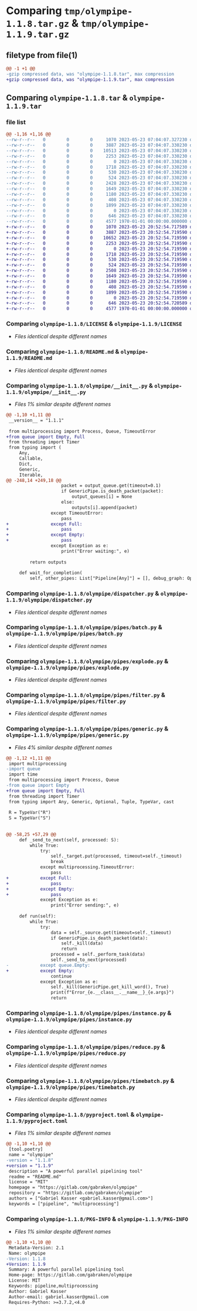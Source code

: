 # Comparing `tmp/olympipe-1.1.8.tar.gz` & `tmp/olympipe-1.1.9.tar.gz`

## filetype from file(1)

```diff
@@ -1 +1 @@
-gzip compressed data, was "olympipe-1.1.8.tar", max compression
+gzip compressed data, was "olympipe-1.1.9.tar", max compression
```

## Comparing `olympipe-1.1.8.tar` & `olympipe-1.1.9.tar`

### file list

```diff
@@ -1,16 +1,16 @@
--rw-r--r--   0        0        0     1070 2023-05-23 07:04:07.327230 olympipe-1.1.8/LICENSE
--rw-r--r--   0        0        0     3887 2023-05-23 07:04:07.330230 olympipe-1.1.8/README.md
--rw-r--r--   0        0        0    10513 2023-05-23 07:04:07.330230 olympipe-1.1.8/olympipe/__init__.py
--rw-r--r--   0        0        0     2253 2023-05-23 07:04:07.330230 olympipe-1.1.8/olympipe/dispatcher.py
--rw-r--r--   0        0        0        0 2023-05-23 07:04:07.330230 olympipe-1.1.8/olympipe/pipes/__init__.py
--rw-r--r--   0        0        0     1718 2023-05-23 07:04:07.330230 olympipe-1.1.8/olympipe/pipes/batch.py
--rw-r--r--   0        0        0      530 2023-05-23 07:04:07.330230 olympipe-1.1.8/olympipe/pipes/explode.py
--rw-r--r--   0        0        0      524 2023-05-23 07:04:07.330230 olympipe-1.1.8/olympipe/pipes/filter.py
--rw-r--r--   0        0        0     2428 2023-05-23 07:04:07.330230 olympipe-1.1.8/olympipe/pipes/generic.py
--rw-r--r--   0        0        0     1649 2023-05-23 07:04:07.330230 olympipe-1.1.8/olympipe/pipes/instance.py
--rw-r--r--   0        0        0     1180 2023-05-23 07:04:07.330230 olympipe-1.1.8/olympipe/pipes/reduce.py
--rw-r--r--   0        0        0      408 2023-05-23 07:04:07.330230 olympipe-1.1.8/olympipe/pipes/task.py
--rw-r--r--   0        0        0     1899 2023-05-23 07:04:07.330230 olympipe-1.1.8/olympipe/pipes/timebatch.py
--rw-r--r--   0        0        0        0 2023-05-23 07:04:07.330230 olympipe-1.1.8/olympipe/py.typed
--rw-r--r--   0        0        0      646 2023-05-23 07:04:07.330230 olympipe-1.1.8/pyproject.toml
--rw-r--r--   0        0        0     4577 1970-01-01 00:00:00.000000 olympipe-1.1.8/PKG-INFO
+-rw-r--r--   0        0        0     1070 2023-05-23 20:52:54.717589 olympipe-1.1.9/LICENSE
+-rw-r--r--   0        0        0     3887 2023-05-23 20:52:54.719590 olympipe-1.1.9/README.md
+-rw-r--r--   0        0        0    10652 2023-05-23 20:52:54.719590 olympipe-1.1.9/olympipe/__init__.py
+-rw-r--r--   0        0        0     2253 2023-05-23 20:52:54.719590 olympipe-1.1.9/olympipe/dispatcher.py
+-rw-r--r--   0        0        0        0 2023-05-23 20:52:54.719590 olympipe-1.1.9/olympipe/pipes/__init__.py
+-rw-r--r--   0        0        0     1718 2023-05-23 20:52:54.719590 olympipe-1.1.9/olympipe/pipes/batch.py
+-rw-r--r--   0        0        0      530 2023-05-23 20:52:54.719590 olympipe-1.1.9/olympipe/pipes/explode.py
+-rw-r--r--   0        0        0      524 2023-05-23 20:52:54.719590 olympipe-1.1.9/olympipe/pipes/filter.py
+-rw-r--r--   0        0        0     2508 2023-05-23 20:52:54.719590 olympipe-1.1.9/olympipe/pipes/generic.py
+-rw-r--r--   0        0        0     1649 2023-05-23 20:52:54.719590 olympipe-1.1.9/olympipe/pipes/instance.py
+-rw-r--r--   0        0        0     1180 2023-05-23 20:52:54.719590 olympipe-1.1.9/olympipe/pipes/reduce.py
+-rw-r--r--   0        0        0      408 2023-05-23 20:52:54.719590 olympipe-1.1.9/olympipe/pipes/task.py
+-rw-r--r--   0        0        0     1899 2023-05-23 20:52:54.719590 olympipe-1.1.9/olympipe/pipes/timebatch.py
+-rw-r--r--   0        0        0        0 2023-05-23 20:52:54.719590 olympipe-1.1.9/olympipe/py.typed
+-rw-r--r--   0        0        0      646 2023-05-23 20:52:54.720589 olympipe-1.1.9/pyproject.toml
+-rw-r--r--   0        0        0     4577 1970-01-01 00:00:00.000000 olympipe-1.1.9/PKG-INFO
```

### Comparing `olympipe-1.1.8/LICENSE` & `olympipe-1.1.9/LICENSE`

 * *Files identical despite different names*

### Comparing `olympipe-1.1.8/README.md` & `olympipe-1.1.9/README.md`

 * *Files identical despite different names*

### Comparing `olympipe-1.1.8/olympipe/__init__.py` & `olympipe-1.1.9/olympipe/__init__.py`

 * *Files 1% similar despite different names*

```diff
@@ -1,10 +1,11 @@
 __version__ = "1.1.1"
 
 from multiprocessing import Process, Queue, TimeoutError
+from queue import Empty, Full
 from threading import Timer
 from typing import (
     Any,
     Callable,
     Dict,
     Generic,
     Iterable,
@@ -248,14 +249,18 @@
                     packet = output_queue.get(timeout=0.1)
                     if GenericPipe.is_death_packet(packet):
                         output_queues[i] = None
                     else:
                         outputs[i].append(packet)
                 except TimeoutError:
                     pass
+                except Full:
+                    pass
+                except Empty:
+                    pass
                 except Exception as e:
                     print("Error waiting:", e)
 
         return outputs
 
     def wait_for_completion(
         self, other_pipes: List["Pipeline[Any]"] = [], debug_graph: Optional[str] = None
```

### Comparing `olympipe-1.1.8/olympipe/dispatcher.py` & `olympipe-1.1.9/olympipe/dispatcher.py`

 * *Files identical despite different names*

### Comparing `olympipe-1.1.8/olympipe/pipes/batch.py` & `olympipe-1.1.9/olympipe/pipes/batch.py`

 * *Files identical despite different names*

### Comparing `olympipe-1.1.8/olympipe/pipes/explode.py` & `olympipe-1.1.9/olympipe/pipes/explode.py`

 * *Files identical despite different names*

### Comparing `olympipe-1.1.8/olympipe/pipes/filter.py` & `olympipe-1.1.9/olympipe/pipes/filter.py`

 * *Files identical despite different names*

### Comparing `olympipe-1.1.8/olympipe/pipes/generic.py` & `olympipe-1.1.9/olympipe/pipes/generic.py`

 * *Files 4% similar despite different names*

```diff
@@ -1,12 +1,11 @@
 import multiprocessing
-import queue
 import time
 from multiprocessing import Process, Queue
-from queue import Empty
+from queue import Empty, Full
 from threading import Timer
 from typing import Any, Generic, Optional, Tuple, TypeVar, cast
 
 R = TypeVar("R")
 S = TypeVar("S")
 
 
@@ -58,25 +57,29 @@
     def _send_to_next(self, processed: S):
         while True:
             try:
                 self._target.put(processed, timeout=self._timeout)
                 break
             except multiprocessing.TimeoutError:
                 pass
+            except Full:
+                pass
+            except Empty:
+                pass
             except Exception as e:
                 print("Error sending:", e)
 
     def run(self):
         while True:
             try:
                 data = self._source.get(timeout=self._timeout)
                 if GenericPipe.is_death_packet(data):
                     self._kill(data)
                     return
                 processed = self._perform_task(data)
                 self._send_to_next(processed)
-            except queue.Empty:
+            except Empty:
                 continue
             except Exception as e:
                 self._kill(GenericPipe.get_kill_word(), True)
                 print(f"Error_{e.__class__.__name__}_{e.args}")
                 return
```

### Comparing `olympipe-1.1.8/olympipe/pipes/instance.py` & `olympipe-1.1.9/olympipe/pipes/instance.py`

 * *Files identical despite different names*

### Comparing `olympipe-1.1.8/olympipe/pipes/reduce.py` & `olympipe-1.1.9/olympipe/pipes/reduce.py`

 * *Files identical despite different names*

### Comparing `olympipe-1.1.8/olympipe/pipes/timebatch.py` & `olympipe-1.1.9/olympipe/pipes/timebatch.py`

 * *Files identical despite different names*

### Comparing `olympipe-1.1.8/pyproject.toml` & `olympipe-1.1.9/pyproject.toml`

 * *Files 1% similar despite different names*

```diff
@@ -1,10 +1,10 @@
 [tool.poetry]
 name = "olympipe"
-version = "1.1.8"
+version = "1.1.9"
 description = "A powerful parallel pipelining tool"
 readme = "README.md"
 license = "MIT"
 homepage = "https://gitlab.com/gabraken/olympipe"
 repository = "https://gitlab.com/gabraken/olympipe"
 authors = ["Gabriel Kasser <gabriel.kasser@gmail.com>"]
 keywords = ["pipeline", "multiprocessing"]
```

### Comparing `olympipe-1.1.8/PKG-INFO` & `olympipe-1.1.9/PKG-INFO`

 * *Files 1% similar despite different names*

```diff
@@ -1,10 +1,10 @@
 Metadata-Version: 2.1
 Name: olympipe
-Version: 1.1.8
+Version: 1.1.9
 Summary: A powerful parallel pipelining tool
 Home-page: https://gitlab.com/gabraken/olympipe
 License: MIT
 Keywords: pipeline,multiprocessing
 Author: Gabriel Kasser
 Author-email: gabriel.kasser@gmail.com
 Requires-Python: >=3.7.2,<4.0
```

